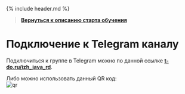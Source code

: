 {% include header.md %}

>
>**[Вернуться к описанию старта обучения]({{site.materialsurl}}general/education_start)**
>   

Подключение к Telegram каналу
===

Подключиться к группе в Telegram можно по данной ссылке **[t-do.ru/izh_java_rd](https://t-do.ru/izh_java_rd)**.

Либо можно использовать данный QR код:  
![qr]({{site.materialsurl}}general/img/qr-code-t-do.gif)
